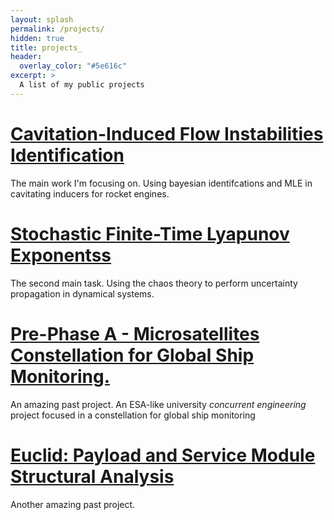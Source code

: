 ```yaml
---
layout: splash
permalink: /projects/
hidden: true
title: projects_
header:
  overlay_color: "#5e616c"
excerpt: >
  A list of my public projects
---
```

# [Cavitation-Induced Flow Instabilities Identification](/posts/2010-10-25-post-future-date)
The main work I'm focusing on. Using bayesian identifcations and MLE in cavitating inducers for rocket engines.

# [Stochastic Finite-Time Lyapunov Exponentss]()
The second main task. Using the chaos theory to perform uncertainty propagation in dynamical systems.

# [Pre-Phase A - Microsatellites Constellation for Global Ship Monitoring.]()
An amazing past project. An ESA-like university <em>concurrent engineering</em> project focused in a constellation for global ship monitoring 

# [Euclid: Payload and Service Module Structural Analysis]()
Another amazing past project.